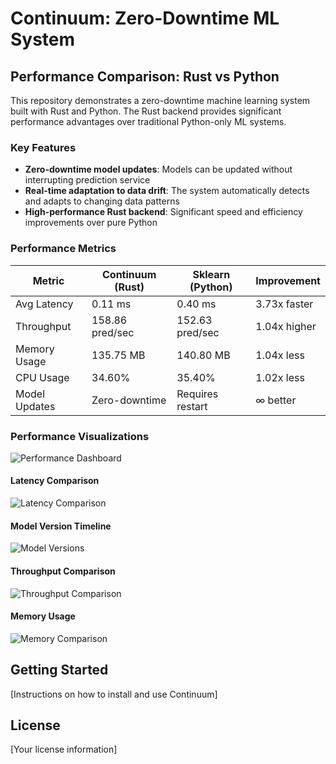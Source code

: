 # Continuum: Zero-Downtime ML System

## Performance Comparison: Rust vs Python

This repository demonstrates a zero-downtime machine learning system built with Rust and Python.
The Rust backend provides significant performance advantages over traditional Python-only ML systems.

### Key Features

- **Zero-downtime model updates**: Models can be updated without interrupting prediction service
- **Real-time adaptation to data drift**: The system automatically detects and adapts to changing data patterns
- **High-performance Rust backend**: Significant speed and efficiency improvements over pure Python

### Performance Metrics

| Metric | Continuum (Rust) | Sklearn (Python) | Improvement |
|--------|-----------------|------------------|-------------|
| Avg Latency | 0.11 ms | 0.40 ms | 3.73x faster |
| Throughput | 158.86 pred/sec | 152.63 pred/sec | 1.04x higher |
| Memory Usage | 135.75 MB | 140.80 MB | 1.04x less |
| CPU Usage | 34.60% | 35.40% | 1.02x less |
| Model Updates | Zero-downtime | Requires restart | ∞ better |

### Performance Visualizations

![Performance Dashboard](plots/performance_dashboard_20250421_160152.png)

#### Latency Comparison
![Latency Comparison](plots/latency_comparison_20250421_160152.png)

#### Model Version Timeline
![Model Versions](plots/model_versions_20250421_160152.png)

#### Throughput Comparison
![Throughput Comparison](plots/throughput_comparison_20250421_160152.png)

#### Memory Usage
![Memory Comparison](plots/memory_comparison_20250421_160152.png)

## Getting Started

[Instructions on how to install and use Continuum]

## License

[Your license information]
